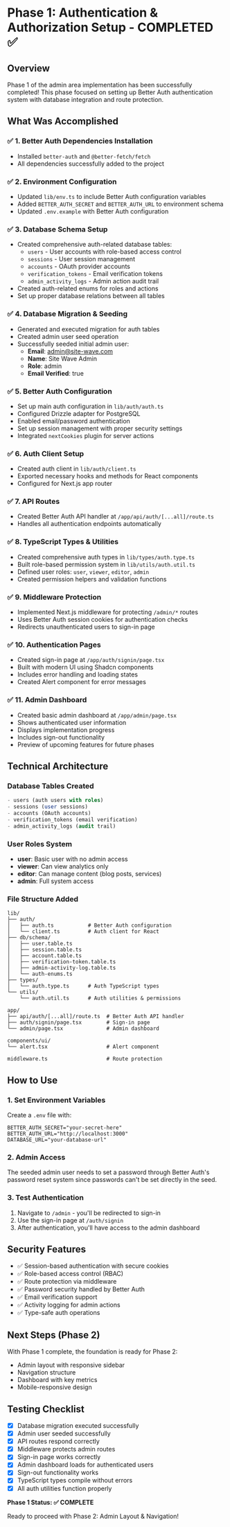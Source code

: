 # Phase 1: Authentication & Authorization Setup - COMPLETED ✅

## Overview

Phase 1 of the admin area implementation has been successfully completed! This phase focused on setting up Better Auth authentication system with database integration and route protection.

## What Was Accomplished

### ✅ 1. Better Auth Dependencies Installation

- Installed `better-auth` and `@better-fetch/fetch`
- All dependencies successfully added to the project

### ✅ 2. Environment Configuration

- Updated `lib/env.ts` to include Better Auth configuration variables
- Added `BETTER_AUTH_SECRET` and `BETTER_AUTH_URL` to environment schema
- Updated `.env.example` with Better Auth configuration

### ✅ 3. Database Schema Setup

- Created comprehensive auth-related database tables:
  - `users` - User accounts with role-based access control
  - `sessions` - User session management
  - `accounts` - OAuth provider accounts
  - `verification_tokens` - Email verification tokens
  - `admin_activity_logs` - Admin action audit trail
- Created auth-related enums for roles and actions
- Set up proper database relations between all tables

### ✅ 4. Database Migration & Seeding

- Generated and executed migration for auth tables
- Created admin user seed operation
- Successfully seeded initial admin user:
  - **Email**: admin@site-wave.com
  - **Name**: Site Wave Admin
  - **Role**: admin
  - **Email Verified**: true

### ✅ 5. Better Auth Configuration

- Set up main auth configuration in `lib/auth/auth.ts`
- Configured Drizzle adapter for PostgreSQL
- Enabled email/password authentication
- Set up session management with proper security settings
- Integrated `nextCookies` plugin for server actions

### ✅ 6. Auth Client Setup

- Created auth client in `lib/auth/client.ts`
- Exported necessary hooks and methods for React components
- Configured for Next.js app router

### ✅ 7. API Routes

- Created Better Auth API handler at `/app/api/auth/[...all]/route.ts`
- Handles all authentication endpoints automatically

### ✅ 8. TypeScript Types & Utilities

- Created comprehensive auth types in `lib/types/auth.type.ts`
- Built role-based permission system in `lib/utils/auth.util.ts`
- Defined user roles: `user`, `viewer`, `editor`, `admin`
- Created permission helpers and validation functions

### ✅ 9. Middleware Protection

- Implemented Next.js middleware for protecting `/admin/*` routes
- Uses Better Auth session cookies for authentication checks
- Redirects unauthenticated users to sign-in page

### ✅ 10. Authentication Pages

- Created sign-in page at `/app/auth/signin/page.tsx`
- Built with modern UI using Shadcn components
- Includes error handling and loading states
- Created Alert component for error messages

### ✅ 11. Admin Dashboard

- Created basic admin dashboard at `/app/admin/page.tsx`
- Shows authenticated user information
- Displays implementation progress
- Includes sign-out functionality
- Preview of upcoming features for future phases

## Technical Architecture

### Database Tables Created

```sql
- users (auth users with roles)
- sessions (user sessions)
- accounts (OAuth accounts)
- verification_tokens (email verification)
- admin_activity_logs (audit trail)
```

### User Roles System

- **user**: Basic user with no admin access
- **viewer**: Can view analytics only
- **editor**: Can manage content (blog posts, services)
- **admin**: Full system access

### File Structure Added

```
lib/
├── auth/
│   ├── auth.ts           # Better Auth configuration
│   └── client.ts         # Auth client for React
├── db/schema/
│   ├── user.table.ts
│   ├── session.table.ts
│   ├── account.table.ts
│   ├── verification-token.table.ts
│   ├── admin-activity-log.table.ts
│   └── auth-enums.ts
├── types/
│   └── auth.type.ts      # Auth TypeScript types
└── utils/
    └── auth.util.ts      # Auth utilities & permissions

app/
├── api/auth/[...all]/route.ts  # Better Auth API handler
├── auth/signin/page.tsx        # Sign-in page
└── admin/page.tsx              # Admin dashboard

components/ui/
└── alert.tsx                   # Alert component

middleware.ts                   # Route protection
```

## How to Use

### 1. Set Environment Variables

Create a `.env` file with:

```env
BETTER_AUTH_SECRET="your-secret-here"
BETTER_AUTH_URL="http://localhost:3000"
DATABASE_URL="your-database-url"
```

### 2. Admin Access

The seeded admin user needs to set a password through Better Auth's password reset system since passwords can't be set directly in the seed.

### 3. Test Authentication

1. Navigate to `/admin` - you'll be redirected to sign-in
2. Use the sign-in page at `/auth/signin`
3. After authentication, you'll have access to the admin dashboard

## Security Features

- ✅ Session-based authentication with secure cookies
- ✅ Role-based access control (RBAC)
- ✅ Route protection via middleware
- ✅ Password security handled by Better Auth
- ✅ Email verification support
- ✅ Activity logging for admin actions
- ✅ Type-safe auth operations

## Next Steps (Phase 2)

With Phase 1 complete, the foundation is ready for Phase 2:

- Admin layout with responsive sidebar
- Navigation structure
- Dashboard with key metrics
- Mobile-responsive design

## Testing Checklist

- [x] Database migration executed successfully
- [x] Admin user seeded successfully
- [x] API routes respond correctly
- [x] Middleware protects admin routes
- [x] Sign-in page works correctly
- [x] Admin dashboard loads for authenticated users
- [x] Sign-out functionality works
- [x] TypeScript types compile without errors
- [x] All auth utilities function properly

**Phase 1 Status: ✅ COMPLETE**

Ready to proceed with Phase 2: Admin Layout & Navigation!

